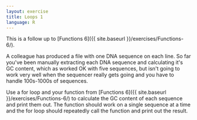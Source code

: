 ```yaml
---
layout: exercise
title: Loops 1
language: R
---
```


This is a follow up to [Functions 6]({{ site.baseurl }}/exercises/Functions-6/).

A colleague has produced a file with one DNA sequence on each line. So far
you've been manually extracting each DNA sequence and calculating it's GC
content, which as worked OK with five sequences, but isn't going to work very
well when the sequencer really gets going and you have to handle 100s-1000s of
sequences.

Use a for loop and your function from [Functions 6]({{ site.baseurl }}/exercises/Functions-6/) to
calculate the GC content of each sequence and print them out. The function
should work on a single sequence at a time and the for loop should repeatedly
call the function and print out the result.

